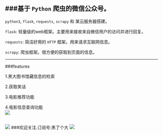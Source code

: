 
###基于 `Python` 爬虫的微信公众号。
---

`python3`, `flask`,  `requests`, `scrapy` 和 某云服务器搭建。

`flask`: 轻量级的web框架。主要用来接收来自微信用户的访问并进行回复。

`requests`: 简洁好用的 `HTTP` 框架。用来请求互联网信息。

`scrapy`: 爬虫框架。很方便的获取到页面的信息。

---
###features

1.黑大图书馆藏信息的检索<br/>

2.获取笑话

3.电影推荐功能

4.电影信息查询功能
<br/>
<img src="http://7xtdq2.com1.z0.glb.clouddn.com/12.jpg"/>

<br/>

<img src="http://7xtdq2.com1.z0.glb.clouddn.com/1.jpg"/>
###欢迎关注.订阅号:黑了个大

<img src="http://7xtdq2.com1.z0.glb.clouddn.com/qrcode_for_gh_308d7f1b8b3d_344.jpg">

